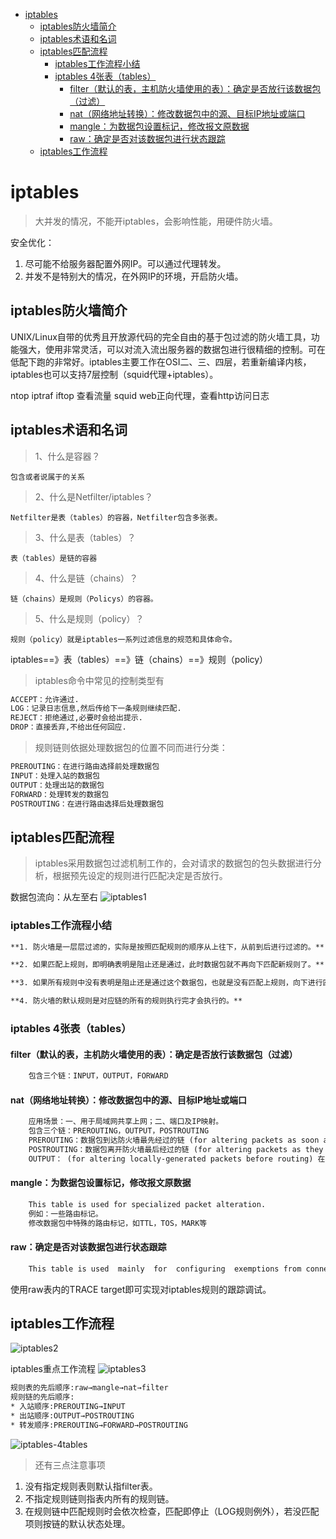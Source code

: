 
<!-- TOC -->

- [iptables](#iptables)
    - [iptables防火墙简介](#iptables%E9%98%B2%E7%81%AB%E5%A2%99%E7%AE%80%E4%BB%8B)
    - [iptables术语和名词](#iptables%E6%9C%AF%E8%AF%AD%E5%92%8C%E5%90%8D%E8%AF%8D)
    - [iptables匹配流程](#iptables%E5%8C%B9%E9%85%8D%E6%B5%81%E7%A8%8B)
        - [iptables工作流程小结](#iptables%E5%B7%A5%E4%BD%9C%E6%B5%81%E7%A8%8B%E5%B0%8F%E7%BB%93)
        - [iptables 4张表（tables）](#iptables-4%E5%BC%A0%E8%A1%A8tables)
            - [filter（默认的表，主机防火墙使用的表）：确定是否放行该数据包（过滤）](#filter%E9%BB%98%E8%AE%A4%E7%9A%84%E8%A1%A8%E4%B8%BB%E6%9C%BA%E9%98%B2%E7%81%AB%E5%A2%99%E4%BD%BF%E7%94%A8%E7%9A%84%E8%A1%A8%E7%A1%AE%E5%AE%9A%E6%98%AF%E5%90%A6%E6%94%BE%E8%A1%8C%E8%AF%A5%E6%95%B0%E6%8D%AE%E5%8C%85%E8%BF%87%E6%BB%A4)
            - [nat（网络地址转换）：修改数据包中的源、目标IP地址或端口](#nat%E7%BD%91%E7%BB%9C%E5%9C%B0%E5%9D%80%E8%BD%AC%E6%8D%A2%E4%BF%AE%E6%94%B9%E6%95%B0%E6%8D%AE%E5%8C%85%E4%B8%AD%E7%9A%84%E6%BA%90%E7%9B%AE%E6%A0%87ip%E5%9C%B0%E5%9D%80%E6%88%96%E7%AB%AF%E5%8F%A3)
            - [mangle：为数据包设置标记，修改报文原数据](#mangle%E4%B8%BA%E6%95%B0%E6%8D%AE%E5%8C%85%E8%AE%BE%E7%BD%AE%E6%A0%87%E8%AE%B0%E4%BF%AE%E6%94%B9%E6%8A%A5%E6%96%87%E5%8E%9F%E6%95%B0%E6%8D%AE)
            - [raw：确定是否对该数据包进行状态跟踪](#raw%E7%A1%AE%E5%AE%9A%E6%98%AF%E5%90%A6%E5%AF%B9%E8%AF%A5%E6%95%B0%E6%8D%AE%E5%8C%85%E8%BF%9B%E8%A1%8C%E7%8A%B6%E6%80%81%E8%B7%9F%E8%B8%AA)
    - [iptables工作流程](#iptables%E5%B7%A5%E4%BD%9C%E6%B5%81%E7%A8%8B)

<!-- /TOC -->

# iptables

> 大并发的情况，不能开iptables，会影响性能，用硬件防火墙。

安全优化：
1. 尽可能不给服务器配置外网IP。可以通过代理转发。
2. 并发不是特别大的情况，在外网IP的环境，开启防火墙。

## iptables防火墙简介

UNIX/Linux自带的优秀且开放源代码的完全自由的基于包过滤的防火墙工具，功能强大，使用非常灵活，可以对流入流出服务器的数据包进行很精细的控制。可在低配下跑的非常好。iptables主要工作在OSI二、三、四层，若重新编译内核，iptables也可以支持7层控制（squid代理+iptables）。

ntop iptraf iftop 查看流量
squid web正向代理，查看http访问日志

## iptables术语和名词

> 1、什么是容器？

    包含或者说属于的关系

> 2、什么是Netfilter/iptables？

    Netfilter是表（tables）的容器，Netfilter包含多张表。

> 3、什么是表（tables）？

    表（tables）是链的容器

> 4、什么是链（chains）？

    链（chains）是规则（Policys）的容器。

> 5、什么是规则（policy）？

    规则（policy）就是iptables一系列过滤信息的规范和具体命令。

iptables==》表（tables）==》链（chains）==》规则（policy）

> iptables命令中常见的控制类型有

```txt
ACCEPT：允许通过.
LOG：记录日志信息,然后传给下一条规则继续匹配.
REJECT：拒绝通过,必要时会给出提示.
DROP：直接丢弃,不给出任何回应.
```

> 规则链则依据处理数据包的位置不同而进行分类：

```txt
PREROUTING：在进行路由选择前处理数据包
INPUT：处理入站的数据包
OUTPUT：处理出站的数据包
FORWARD：处理转发的数据包
POSTROUTING：在进行路由选择后处理数据包
```

## iptables匹配流程

> iptables采用数据包过滤机制工作的，会对请求的数据包的包头数据进行分析，根据预先设定的规则进行匹配决定是否放行。

数据包流向：从左至右
![iptables1](http://oi480zo5x.bkt.clouddn.com/Linux_project/iptables.jpg)

### iptables工作流程小结

```txt
**1. 防火墙是一层层过滤的，实际是按照匹配规则的顺序从上往下，从前到后进行过滤的。**

**2. 如果匹配上规则，即明确表明是阻止还是通过，此时数据包就不再向下匹配新规则了。**

**3. 如果所有规则中没有表明是阻止还是通过这个数据包，也就是没有匹配上规则，向下进行匹配，直到匹配默认规则得到明确的阻止还是通过。**

**4. 防火墙的默认规则是对应链的所有的规则执行完才会执行的。**
```

### iptables 4张表（tables）

#### filter（默认的表，主机防火墙使用的表）：确定是否放行该数据包（过滤）

```txt
    包含三个链：INPUT，OUTPUT，FORWARD
```

#### nat（网络地址转换）：修改数据包中的源、目标IP地址或端口

```txt
    应用场景：一、用于局域网共享上网；二、端口及IP映射。
    包含三个链：PREROUTING，OUTPUT，POSTROUTING
    PREROUTING：数据包到达防火墙最先经过的链 (for altering packets as soon as they come in)
    POSTROUTING：数据包离开防火墙最后经过的链 (for altering packets as they are about to go out)
    OUTPUT： (for altering locally-generated packets before routing) 在路由前对本地生成的数据包进行修改
```

#### mangle：为数据包设置标记，修改报文原数据

```txt
    This table is used for specialized packet alteration.
    例如：一些路由标记。
    修改数据包中特殊的路由标记，如TTL，TOS，MARK等
```

#### raw：确定是否对该数据包进行状态跟踪

```txt
    This table is used  mainly  for  configuring  exemptions from connection tracking in combination with the NOTRACK target.
```

使用raw表内的TRACE target即可实现对iptables规则的跟踪调试。

## iptables工作流程

![iptables2](http://oi480zo5x.bkt.clouddn.com/Linux_project/iptables-flow1.jpg)

iptables重点工作流程
![iptables3](http://oi480zo5x.bkt.clouddn.com/Linux_project/iptables-flow2.jpg)

```txt
规则表的先后顺序:raw→mangle→nat→filter
规则链的先后顺序:
* 入站顺序:PREROUTING→INPUT
* 出站顺序:OUTPUT→POSTROUTING
* 转发顺序:PREROUTING→FORWARD→POSTROUTING
```

![iptables-4tables](http://oi480zo5x.bkt.clouddn.com/Linux_project/iptables-4tables.jpg)

> 还有三点注意事项

1. 没有指定规则表则默认指filter表。
2. 不指定规则链则指表内所有的规则链。
3. 在规则链中匹配规则时会依次检查，匹配即停止（LOG规则例外），若没匹配项则按链的默认状态处理。


